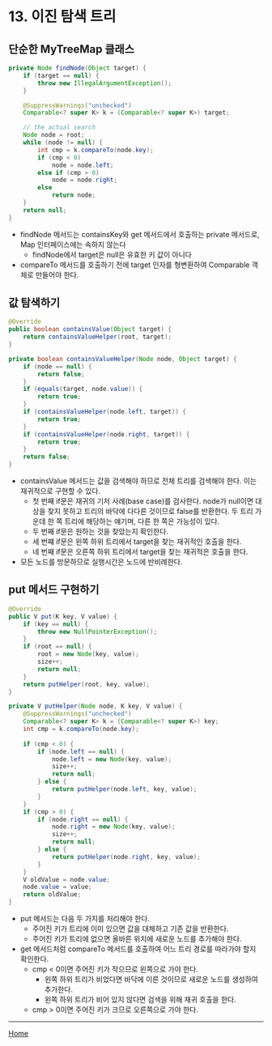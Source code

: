 # 13. 이진 탐색 트리

## 단순한 MyTreeMap 클래스

```java
private Node findNode(Object target) {
    if (target == null) {
        throw new IllegalArgumentException();
    }

    @SuppressWarnings("unchecked")
    Comparable<? super K> k = (Comparable<? super K>) target;

    // the actual search
    Node node = root;
    while (node != null) {
        int cmp = k.compareTo(node.key);
        if (cmp < 0)
            node = node.left;
        else if (cmp > 0)
            node = node.right;
        else
            return node;
    }
    return null;
}
```

- findNode 메서드는 containsKey와 get 메서드에서 호출하는 private 메서드로, Map 인터페이스에는 속하지 않는다
    - findNode에서 target은 null은 유효한 키 값이 아니다
- compareTo 메서드를 호출하기 전에 target 인자를 형변환하여 Comparable 객체로 만들어야 한다.

## 값 탐색하기

```java
@Override
public boolean containsValue(Object target) {
    return containsValueHelper(root, target);
}

private boolean containsValueHelper(Node node, Object target) {
    if (node == null) {
        return false;
    }
    if (equals(target, node.value)) {
        return true;
    }
    if (containsValueHelper(node.left, target)) {
        return true;
    }
    if (containsValueHelper(node.right, target)) {
        return true;
    }
    return false;
}
```

- containsValue 메서드는 값을 검색해야 하므로 전체 트리를 검색해야 한다. 이는 재귀적으로 구현할 수 있다.
    - 첫 번째 if문은 재귀의 기저 사례(base case)를 검사한다. node가 null이면 대상을 찾지 못하고 트리의 바닥에 다다른 것이므로 false를 반환한다. 두 트리 가운데 한 쪽 트리에 해당하는 얘기며, 다른 한 쪽은 가능성이 있다.
    - 두 번째 if문은 원하는 것을 찾았는지 확인한다.
    - 세 번쨰 if문은 왼쪽 하위 트리에서 target을 찾는 재귀적인 호출을 한다.
    - 네 번째 if문은 오른쪽 하위 트리에서 target을 찾는 재귀적은 호출을 한다.
- 모든 노드를 방문하므로 실행시간은 노드에 반비례한다.

## put 메서드 구현하기

```java
@Override
public V put(K key, V value) {
    if (key == null) {
        throw new NullPointerException();
    }
    if (root == null) {
        root = new Node(key, value);
        size++;
        return null;
    }
    return putHelper(root, key, value);
}

private V putHelper(Node node, K key, V value) {
    @SuppressWarnings("unchecked")
    Comparable<? super K> k = (Comparable<? super K>) key;
    int cmp = k.compareTo(node.key);
    
    if (cmp < 0) {
        if (node.left == null) {
            node.left = new Node(key, value);
            size++;
            return null;
        } else {
            return putHelper(node.left, key, value);
        }
    }
    if (cmp > 0) {
        if (node.right == null) {
            node.right = new Node(key, value);
            size++;
            return null;
        } else {
            return putHelper(node.right, key, value);
        }
    }
    V oldValue = node.value;
    node.value = value;
    return oldValue;
}
``` 

- put 메서드는 다음 두 가지를 처리해야 한다.
    - 주어진 키가 트리에 이미 있으면 값을 대체하고 기존 값을 반환한다.
    - 주어진 키가 트리에 없으면 올바른 위치에 새로운 노드를 추가해야 한다.
- get 메서드처럼 compareTo 메서드를 호출하여 어느 트리 경로를 따라가야 할지 확인한다.
    - cmp < 0이면 주어진 키가 작으므로 왼쪽으로 가야 한다.
        - 왼쪽 하위 트리가 비었다면 바닥에 이른 것이므로 새로운 노드를 생성하여 추가한다.
        - 왼쪽 하위 트리가 비어 있지 않다면 검색을 위해 재귀 호출을 한다.
    - cmp > 0이면 주어진 키가 크므로 오른쪽으로 가야 한다. 

---
[Home](../README.md)
